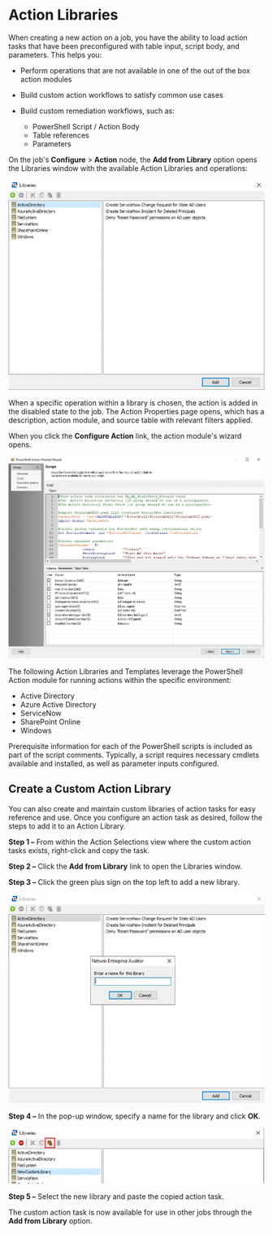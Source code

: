 # Action Libraries

When creating a new action on a job, you have the ability to load action tasks that have been preconfigured with table input, script body, and parameters. This helps you:

- Perform operations that are not available in one of the out of the box action modules
- Build custom action workflows to satisfy common use cases
- Build custom remediation workflows, such as:

  - PowerShell Script / Action Body
  - Table references
  - Parameters

On the job's __Configure__ > __Action__ node, the __Add from Library__ option opens the Libraries window with the available Action Libraries and operations:

![Libraries window](../../../../../static/img/product_docs/accessanalyzer/enterpriseauditor/admin/action/libraries.webp)

When a specific operation within a library is chosen, the action is added in the disabled state to the job. The Action Properties page opens, which has a description, action module, and source table with relevant filters applied.

When you click the __Configure Action__ link, the action module's wizard opens.

![PowerShell Action Module Wizard](../../../../../static/img/product_docs/accessanalyzer/enterpriseauditor/admin/action/powershellmodulewizard.webp)

The following Action Libraries and Templates leverage the PowerShell Action module for running actions within the specific environment:

- Active Directory
- Azure Active Directory
- ServiceNow
- SharePoint Online
- Windows

Prerequisite information for each of the PowerShell scripts is included as part of the script comments. Typically, a script requires necessary cmdlets available and installed, as well as parameter inputs configured.

## Create a Custom Action Library

You can also create and maintain custom libraries of action tasks for easy reference and use. Once you configure an action task as desired, follow the steps to add it to an Action Library.

__Step 1 –__ From within the Action Selections view where the custom action tasks exists, right-click and copy the task.

__Step 2 –__ Click the __Add from Library__ link to open the Libraries window.

__Step 3 –__ Click the green plus sign on the top left to add a new library.

![Add custom library on Libraries window](../../../../../static/img/product_docs/accessanalyzer/enterpriseauditor/admin/action/librariescustom.webp)

__Step 4 –__ In the pop-up window, specify a name for the library and click __OK__.

![Libraries window paste button](../../../../../static/img/product_docs/accessanalyzer/enterpriseauditor/admin/action/librariescustompaste.webp)

__Step 5 –__ Select the new library and paste the copied action task.

The custom action task is now available for use in other jobs through the __Add from Library__ option.
